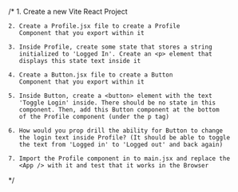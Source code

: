 /*
    1. Create a new Vite React Project

    2. Create a Profile.jsx file to create a Profile
       Component that you export within it

    3. Inside Profile, create some state that stores a string
       initialized to 'Logged In'. Create an <p> element that
       displays this state text inside it

    4. Create a Button.jsx file to create a Button
       Component that you export within it

    5. Inside Button, create a <button> element with the text
       'Toggle Login' inside. There should be no state in this
       component. Then, add this Button component at the bottom
       of the Profile component (under the p tag)

    6. How would you prop drill the ability for Button to change
       the login text inside Profile? (It should be able to toggle
       the text from 'Logged in' to 'Logged out' and back again)

    7. Import the Profile component in to main.jsx and replace the
       <App /> with it and test that it works in the Browser
*/